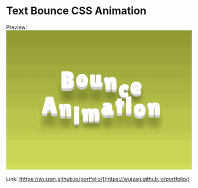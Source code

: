 # Text Bounce CSS Animation

Preview:
![image](https://github.com/wujzan/Text-Bounce-CSS-Animation/blob/main/Preview.gif)

Link:
[https://wujzan.github.io/portfolio/](https://wujzan.github.io/portfolio/)
